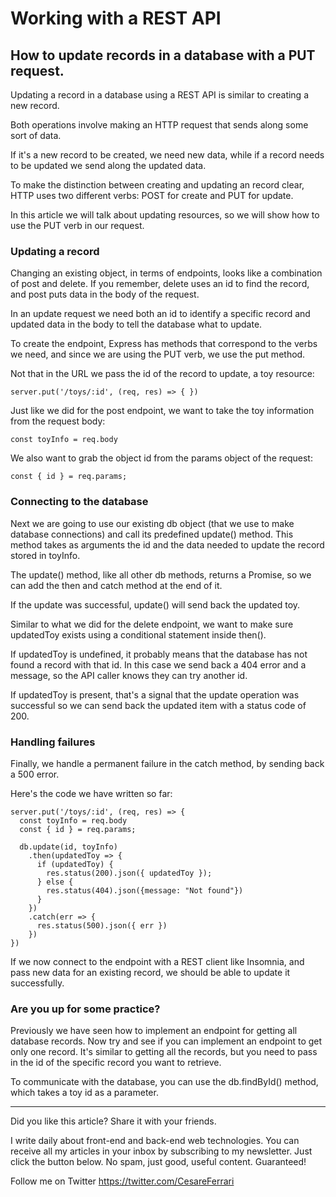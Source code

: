 # Working with a REST API
## How to update records in a database with a PUT request.

Updating a record in a database using a REST API is similar to creating a new record.

Both operations involve making an HTTP request that sends along some sort of data.

If it's a new record to be created, we need new data, while if a record needs to be updated we send along the updated data.

To make the distinction between creating and updating an record clear, HTTP uses two different verbs: POST for create and PUT for update.

In this article we will talk about updating resources, so we will show how to use the PUT verb in our request.

### Updating a record

Changing an existing object, in terms of endpoints, looks like a combination of post and delete. If you remember, delete uses an id to find the record, and post puts data in the body of the request.

In an update request we need both an id to identify a specific record and updated data in the body to tell the database what to update.

To create the endpoint, Express has methods that correspond to the verbs we need, and since we are using the PUT verb, we use the put method. 

Not that in the URL we pass the id of the record to update, a toy resource:

```
server.put('/toys/:id', (req, res) => { })
```

Just like we did for the post endpoint, we want to take the toy information from the request body:

```
const toyInfo = req.body
```

We also want to grab the object id from the params object of the request:

```
const { id } = req.params;
```

### Connecting to the database

Next we are going to use our existing db object (that we use to make database connections)  and call its predefined update() method. This method takes as arguments the id and the data needed to update the record stored in toyInfo.

The update() method, like all other db methods, returns a Promise, so we can add the then and catch method at the end of it.

If the update was successful, update() will send back the updated toy.

Similar to what we did for the delete endpoint, we want to make sure updatedToy exists using a conditional statement inside then().

If updatedToy is undefined, it probably means that the database has not found a record with that id. In this case we send back a 404 error and a message, so the API caller knows they can try another id.  

If updatedToy is present, that's a signal that the update operation was successful so we can send back the updated item with a status code of 200.

### Handling failures

Finally, we handle a permanent failure in the catch method, by sending back a 500 error.

Here's the code we have written so far:

```
server.put('/toys/:id', (req, res) => {
  const toyInfo = req.body
  const { id } = req.params;

  db.update(id, toyInfo)
    .then(updatedToy => {
      if (updatedToy) {
        res.status(200).json({ updatedToy });
      } else {
        res.status(404).json({message: "Not found"})
      }
    })
    .catch(err => {
      res.status(500).json({ err })
    })
})
```

If we now connect to the endpoint with a REST client like Insomnia, and pass new data for an existing record, we should be able to update it successfully.

### Are you up for some practice?

Previously we have seen how to implement an endpoint for getting all database records. Now try and see if you can implement an endpoint to get only one record.
It's similar to getting all the records, but you need to pass in the id of the specific record you want to retrieve.

To communicate with the database, you can use the db.findById() method, which takes a toy id as a parameter.

---

Did you like this article?  Share it with your friends. 

I write daily about front-end and back-end web technologies. 
You can receive all my articles in your inbox by subscribing to my newsletter. Just click the button below. No spam, just good, useful content. Guaranteed!

Follow me on Twitter
https://twitter.com/CesareFerrari
